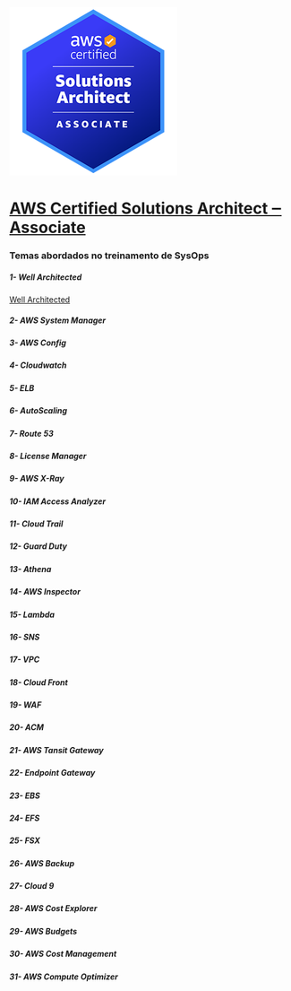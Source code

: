 ![AWS-Certified-Solutions-Architect-Associate_badge](assets/images/AWS-Certified-Solutions-Architect-Associate_badge.png)

<h1>
	<a href="https://aws.amazon.com/pt/certification/certified-solutions-architect-associate/?ch=sec&sec=rmg&d=1">AWS Certified Solutions Architect ‒ Associate </a>
</h1>

<h3> Temas abordados no treinamento de SysOps </h3>

<h5> 1- Well Architected </h5>
<a href="https://wa.aws.amazon.com/wat.pillars.wa-pillars.pt_BR.html">Well Architected</a>

<h5> 2- AWS System Manager </h5>

<h5> 3- AWS Config </h5>

<h5> 4- Cloudwatch </h5>

<h5> 5- ELB </h5>

<h5> 6- AutoScaling </h5>

<h5> 7- Route 53 </h5>

<h5> 8- License Manager </h5>

<h5> 9- AWS X-Ray </h5>

<h5> 10- IAM Access Analyzer </h5>

<h5> 11- Cloud Trail </h5>

<h5> 12- Guard Duty </h5>

<h5> 13- Athena </h5>

<h5> 14- AWS Inspector </h5>

<h5> 15- Lambda </h5>

<h5> 16- SNS </h5>

<h5> 17- VPC </h5>

<h5> 18- Cloud Front </h5>

<h5> 19- WAF </h5>

<h5> 20- ACM </h5>

<h5> 21- AWS Tansit Gateway </h5>

<h5> 22- Endpoint Gateway </h5>

<h5> 23- EBS </h5>

<h5> 24- EFS </h5> 

<h5> 25- FSX </h5>

<h5> 26- AWS Backup </h5>

<h5> 27- Cloud 9 </h5>

<h5> 28- AWS Cost Explorer </h5>

<h5> 29- AWS Budgets </h5>

<h5> 30- AWS Cost Management </h5>

<h5> 31- AWS Compute Optimizer </h5>

